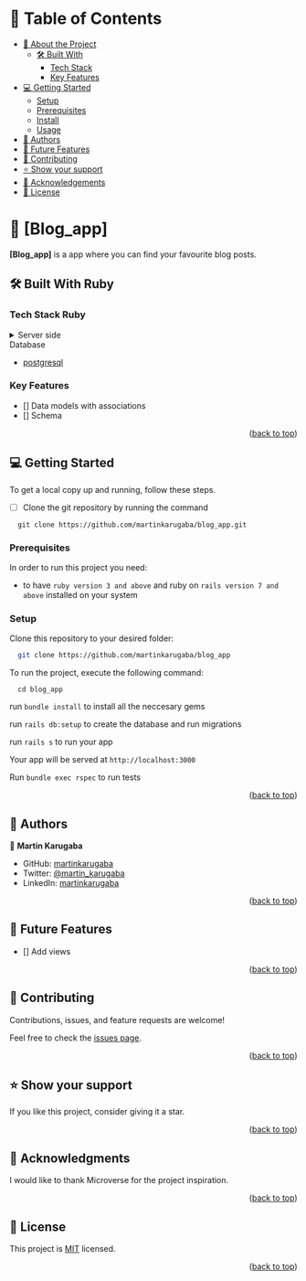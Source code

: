 # 📗 Table of Contents

- [📖 About the Project](#about-project)
  - [🛠 Built With](#built-with)
    - [Tech Stack](#tech-stack)
    - [Key Features](#key-features)
- [💻 Getting Started](#getting-started)
  - [Setup](#setup)
  - [Prerequisites](#prerequisites)
  - [Install](#install)
  - [Usage](#usage)
- [👥 Authors](#authors)
- [🔭 Future Features](#future-features)
- [🤝 Contributing](#contributing)
- [⭐️ Show your support](#support)
- [🙏 Acknowledgements](#acknowledgements)
- [📝 License](#license)

# 📖 [Blog_app] <a name="about-project"></a>

**[Blog_app]** is a app where you can find your favourite blog posts.

## 🛠 Built With <a name="built-with">Ruby</a>

### Tech Stack <a name="tech-stack">Ruby</a>

<details>
<summary>Server side</summary>
  <ul>
    <li><a href="https://www.ruby-doc.org/">Ruby on rails</a></li>
  </ul>
</details>

<summary>Database</summary>
  <ul>
    <li><a href="https://www.ruby-doc.org/">postgresql</a></li>
  </ul>
</details>

### Key Features <a name="key-features"></a>
- [] Data models with associations
- [] Schema

<p align="right">(<a href="#readme-top">back to top</a>)</p>

## 💻 Getting Started <a name="getting-started"></a>

To get a local copy up and running, follow these steps.
- [ ] Clone the git repository by running the command

```
  git clone https://github.com/martinkarugaba/blog_app.git
```


### Prerequisites

In order to run this project you need:

- to have `ruby version 3 and above` and ruby on `rails version 7 and above` installed on your system

### Setup

Clone this repository to your desired folder:

```sh
  git clone https://github.com/martinkarugaba/blog_app
```

To run the project, execute the following command:

```
  cd blog_app
```
run `bundle install` to install all the neccesary gems

run  `rails db:setup` to create the database and run migrations

run `rails s` to run your app

Your app will be served at `http://localhost:3000`

Run `bundle exec rspec` to run tests

<p align="right">(<a href="#readme-top">back to top</a>)</p>

## 👥 Authors <a name="authors"></a>

👤 **Martin Karugaba**
- GitHub: [martinkarugaba](https://github.com/martinkarugaba)
- Twitter: [@martin_karugaba](https://twitter.com/martin_karugaba)
- LinkedIn: [martinkarugaba](https://www.linkedin.com/in/martinkarugaba/)

<p align="right">(<a href="#readme-top">back to top</a>)</p>

## 🔭 Future Features <a name="future-features"></a>

- [] Add views

<p align="right">(<a href="#readme-top">back to top</a>)</p>

## 🤝 Contributing <a name="contributing"></a>

Contributions, issues, and feature requests are welcome!

Feel free to check the [issues page](../../issues/).

<p align="right">(<a href="#readme-top">back to top</a>)</p>

## ⭐️ Show your support <a name="support"></a>

If you like this project, consider giving it a star.

<p align="right">(<a href="#readme-top">back to top</a>)</p>

## 🙏 Acknowledgments <a name="acknowledgements"></a>

I would like to thank Microverse for the project inspiration.

<p align="right">(<a href="#readme-top">back to top</a>)</p>

## 📝 License <a name="license"></a>

This project is [MIT](./LICENSE) licensed.

<p align="right">(<a href="#readme-top">back to top</a>)</p>